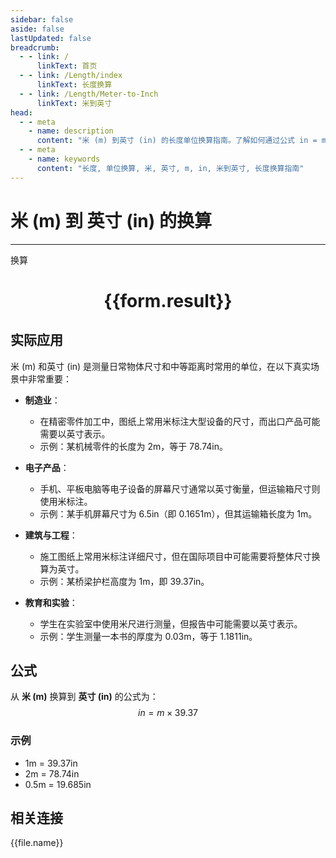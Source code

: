 ```yaml
---
sidebar: false
aside: false
lastUpdated: false
breadcrumb:
  - - link: /
      linkText: 首页
  - - link: /Length/index
      linkText: 长度换算
  - - link: /Length/Meter-to-Inch
      linkText: 米到英寸
head:
  - - meta
    - name: description
      content: "米 (m) 到英寸 (in) 的长度单位换算指南。了解如何通过公式 in = m × 39.37 换算为英寸。"
  - - meta
    - name: keywords
      content: "长度, 单位换算, 米, 英寸, m, in, 米到英寸, 长度换算指南"
---
```

# 米 (m) 到 英寸 (in) 的换算
---
<script setup>
import { onMounted, reactive, inject, ref } from 'vue'
import { NButton, NForm, NFormItem, NInput, NInputNumber, NSelect, NCard, useMessage,NGrid ,NGi } from 'naive-ui'
import { defineClientComponent } from 'vitepress'
import { Length } from '../../files';

const convert = inject('convert')

const form = reactive({
  number: null,
  result: '',
})

const convertHandler = () => {
  if (form.number !== null && !isNaN(form.number)) {
    const convertedValue = parseFloat(form.number) * 39.37
    form.result = `${form.number}m = ${convertedValue.toFixed(2)}in`
  } else {
    form.result = '请输入有效的数值。'
  }
}
</script>

<n-form size="large" :model="form">
  <n-form-item label="米 (m)">
    <n-input-number v-model:value="form.number" placeholder="输入米" style="width: 100%" />
  </n-form-item>
  <n-form-item>
    <n-button type="primary" @click="convertHandler" block>换算</n-button>
  </n-form-item>
</n-form>

<n-card  embedded :bordered="false" hoverable>
  <div  style="text-align:center">
    <h1>{{form.result}}</h1>
  </div>
</n-card>

## 实际应用

米 (m) 和英寸 (in) 是测量日常物体尺寸和中等距离时常用的单位，在以下真实场景中非常重要：

- **制造业**：
  - 在精密零件加工中，图纸上常用米标注大型设备的尺寸，而出口产品可能需要以英寸表示。
  - 示例：某机械零件的长度为 2m，等于 78.74in。

- **电子产品**：
  - 手机、平板电脑等电子设备的屏幕尺寸通常以英寸衡量，但运输箱尺寸则使用米标注。
  - 示例：某手机屏幕尺寸为 6.5in（即 0.1651m），但其运输箱长度为 1m。

- **建筑与工程**：
  - 施工图纸上常用米标注详细尺寸，但在国际项目中可能需要将整体尺寸换算为英寸。
  - 示例：某桥梁护栏高度为 1m，即 39.37in。

- **教育和实验**：
  - 学生在实验室中使用米尺进行测量，但报告中可能需要以英寸表示。
  - 示例：学生测量一本书的厚度为 0.03m，等于 1.1811in。

## 公式

从 **米 (m)** 换算到 **英寸 (in)** 的公式为：
$$ in = m \times 39.37 $$

### 示例
- 1m = 39.37in
- 2m = 78.74in
- 0.5m = 19.685in

## 相关连接
<n-grid x-gap="12" :cols="4">
  <n-gi v-for="(file, index) in Length" :key="index">
    <n-button
      text
      tag="a"
      :href="file.path"
      type="primary"
    >
      {{file.name}}
    </n-button>
  </n-gi>
</n-grid>